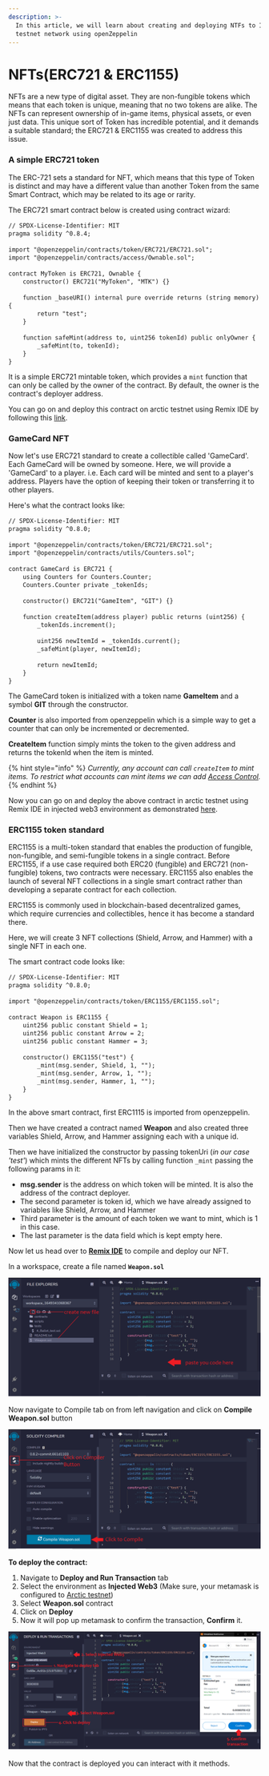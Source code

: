 ```yaml
---
description: >-
  In this article, we will learn about creating and deploying NTFs to ICE
  testnet network using openZeppelin
---
```


# NFTs(ERC721 & ERC1155)

NFTs are a new type of digital asset. They are non-fungible tokens which means that each token is unique, meaning that no two tokens are alike. The NFTs can represent ownership of in-game items, physical assets, or even just data. This unique sort of Token has incredible potential, and it demands a suitable standard; the ERC721 & ERC1155 was created to address this issue.

### A simple ERC721 token

The ERC-721 sets a standard for NFT, which means that this type of Token is distinct and may have a different value than another Token from the same Smart Contract, which may be related to its age or rarity.

The ERC721 smart contract below is created using contract wizard:

```
// SPDX-License-Identifier: MIT
pragma solidity ^0.8.4;

import "@openzeppelin/contracts/token/ERC721/ERC721.sol";
import "@openzeppelin/contracts/access/Ownable.sol";

contract MyToken is ERC721, Ownable {
    constructor() ERC721("MyToken", "MTK") {}

    function _baseURI() internal pure override returns (string memory) {
        return "test";
    }

    function safeMint(address to, uint256 tokenId) public onlyOwner {
        _safeMint(to, tokenId);
    }
}
```

It is a simple ERC721 mintable token, which provides a `mint` function that can only be called by the owner of the contract. By default, the owner is the contract's deployer address.

You can go on and deploy this contract on arctic testnet using Remix IDE by following this [link](../using-remix/).

### GameCard NFT

Now let's use ERC721 standard to create a collectible called 'GameCard'. Each GameCard will be owned by someone. Here, we will provide a 'GameCard' to a player. i.e. Each card will be minted and sent to a player's address. Players have the option of keeping their token or transferring it to other players.

Here's what the contract looks like:

```
// SPDX-License-Identifier: MIT
pragma solidity ^0.8.0;

import "@openzeppelin/contracts/token/ERC721/ERC721.sol";
import "@openzeppelin/contracts/utils/Counters.sol";

contract GameCard is ERC721 {
    using Counters for Counters.Counter;
    Counters.Counter private _tokenIds;

    constructor() ERC721("GameItem", "GIT") {}

    function createItem(address player) public returns (uint256) {
        _tokenIds.increment();

        uint256 newItemId = _tokenIds.current();
        _safeMint(player, newItemId);

        return newItemId;
    }
}
```

The GameCard token is initialized with a token name **GameItem** and a symbol **GIT** through the constructor.

**Counter** is also imported from openzeppelin which is a simple way to get a counter that can only be incremented or decremented.

**CreateItem** function simply mints the token to the given address and returns the tokenId when the item is minted.



{% hint style="info" %}
&#x20;_Currently, any account can call `createItem` to mint items. To restrict what accounts can mint items we can add_ [_Access Control_](https://docs.openzeppelin.com/contracts/4.x/access-control)_._
{% endhint %}

Now you can go on and deploy the above contract in arctic testnet using Remix IDE in injected web3 environment as demonstrated [here](../using-remix/).

### ERC1155 token standard

ERC1155 is a multi-token standard that enables the production of fungible, non-fungible, and semi-fungible tokens in a single contract. Before ERC1155, if a use case required both ERC20 (fungible) and ERC721 (non-fungible) tokens, two contracts were necessary. ERC1155 also enables the launch of several NFT collections in a single smart contract rather than developing a separate contract for each collection.

ERC1155 is commonly used in blockchain-based decentralized games, which require currencies and collectibles, hence it has become a standard there.

Here, we will create 3 NFT collections (Shield, Arrow, and Hammer) with a single NFT in each one.

The smart contract code looks like:

```
// SPDX-License-Identifier: MIT
pragma solidity ^0.8.0;

import "@openzeppelin/contracts/token/ERC1155/ERC1155.sol";

contract Weapon is ERC1155 {
    uint256 public constant Shield = 1;
    uint256 public constant Arrow = 2;
    uint256 public constant Hammer = 3;

    constructor() ERC1155("test") {
        _mint(msg.sender, Shield, 1, "");
        _mint(msg.sender, Arrow, 1, "");
        _mint(msg.sender, Hammer, 1, "");
    }
}
```

In the above smart contract, first ERC1115 is imported from openzeppelin.

Then we have created a contract named **Weapon** and also created three variables Shield, Arrow, and Hammer assigning each with a unique id.

Then we have initialized the constructor by passing tokenUri (_in our case 'test'_) which mints the different NFTs by calling function `_mint` passing the following params in it:

* **msg.sender** is the address on which token will be minted. It is also the address of the contract deployer.
* The second parameter is token id,  which we have already assigned to variables like Shield, Arrow, and Hammer
* Third parameter is the amount of each token we want to mint, which is 1 in this case.
* The last parameter is the data field which is kept empty here.

Now let us head over to [**Remix IDE**](https://remix.ethereum.org/) to compile and deploy our NFT.

In a workspace, create a file named **`Weapon.sol`**

![Create contract file](../../../../.gitbook/assets/weapon1.png)

Now navigate to Compile tab on from left navigation and click on **Compile Weapon.sol** button

![Compile smart contract](../../../../.gitbook/assets/weapon2.png)

**To deploy the contract:**

1. Navigate to **Deploy and Run Transaction** tab
2. Select the environment as **Injected Web3** (Make sure, your metamask is configured to [Arctic testnet](../../../../ice-testnet-details/network-endpoints/interacting-with-arctic-using-metamask.md))
3. Select **Weapon.sol** contract
4. Click on **Deploy**
5. Now it will pop up metamask to confirm the transaction, **Confirm** it.

![Deploy ERC1115 Token](../../../../.gitbook/assets/weapon3.png)

Now that the contract is deployed you can interact with it methods.
